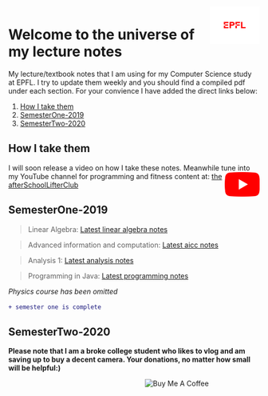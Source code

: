<img src="extraFigures/epfl.png" align="right" width="100">

# Welcome to the universe of my lecture notes
My lecture/textbook notes that I am using for my Computer Science study at EPFL. I try to update them weekly and you should find a compiled pdf under each section. For your convience I have added the direct links below:

1. [How I take them](#inf)
2. [ SemesterOne-2019](#sm1)
3. [ SemesterTwo-2020](#sm2)


<a name="inf"></a>
## How I take them 
I will soon release a video on how I take these notes. Meanwhile tune into my YouTube channel for programming and fitness content at:
<img src="extraFigures/youtube.png" align="right" width="70">
[the afterSchoolLifterClub](https://www.youtube.com/channel/UCvj0KUI42b8qSxpwbhGaRvw?)


<a name="sm1"></a>
## SemesterOne-2019
> Linear Algebra: [Latest linear algebra notes](https://github.com/alptheexplorer/epflLectureNotes/blob/master/epflLectureNotes/linearAlgebra/linearAlgebra.pdf)

> Advanced information and computation: [Latest aicc notes](https://github.com/alptheexplorer/epflLectureNotes/blob/master/epflLectureNotes/advancedComputation/aicc.pdf)

> Analysis 1:  [Latest analysis notes](https://github.com/alptheexplorer/epflLectureNotes/blob/master/epflLectureNotes/analysis/analysis.pdf)

> Programming in Java:  [Latest programming notes](https://github.com/alptheexplorer/epflLectureNotes/blob/master/epflLectureNotes/IntroductionToProgramming-Sam/ch1.md)

*Physics course has been omitted*

```diff
+ semester one is complete
```


<a name="sm2"></a>
## SemesterTwo-2020




**Please note that I am a broke college student who likes to vlog and am saving up to buy a decent camera. Your donations, no matter how small will be helpful:)**

<a href="https://www.buymeacoffee.com/MGcsKPtYI" target="_blank"><img src="https://cdn.buymeacoffee.com/buttons/default-red.png" alt="Buy Me A Coffee" width="230" align="right" ></a>






